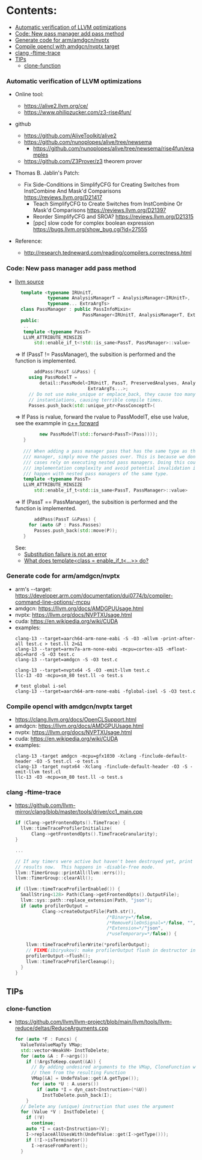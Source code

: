 Contents:
=========
* [Automatic verification of LLVM optimizations](#automatic-verification-of-llvm-optimizations)
* [Code: New pass manager add pass method](#code-new-pass-manager-add-pass-method)
* [Generate code for arm/amdgcn/nvptx](#generate-code-for-armamdgcnnvptx)
* [Compile opencl with amdgcn/nvptx target](#compile-opencl-with-amdgcnnvptx-target)
* [clang -ftime-trace](#clang--ftime-trace)
* [TIPs](#tips)
  * [clone-function](#clone-function)

### Automatic verification of LLVM optimizations
* Online tool:
  - https://alive2.llvm.org/ce/
  - https://www.philipzucker.com/z3-rise4fun/

* github
  - https://github.com/AliveToolkit/alive2
  - https://github.com/nunoplopes/alive/tree/newsema
    * https://github.com/nunoplopes/alive/tree/newsema/rise4fun/examples
  - https://github.com/Z3Prover/z3
    theorem prover

* Thomas B. Jablin's Patch:
  - Fix Side-Conditions in SimplifyCFG for Creating Switches from InstCombine And Mask'd Comparisons
    https://reviews.llvm.org/D21417
    * Teach SimplifyCFG to Create Switches from InstCombine Or Mask'd Comparisons
      https://reviews.llvm.org/D21397
    * Reorder SimplifyCFG and SROA?
      https://reviews.llvm.org/D21315
    * [ppc] slow code for complex boolean expression
      https://bugs.llvm.org/show_bug.cgi?id=27555

* Reference:
  - http://research.tedneward.com/reading/compilers.correctness.html

### Code: New pass manager add pass method

* [llvm source](https://github.com/llvm/llvm-project/blob/2caf7571e1020ae1024ab3f2d52ecc9aea85687d/llvm/include/llvm/IR/PassManager.h#L550-L574)
  ```cpp
    template <typename IRUnitT,
              typename AnalysisManagerT = AnalysisManager<IRUnitT>,
              typename... ExtraArgTs>
    class PassManager : public PassInfoMixin<
                           PassManager<IRUnitT, AnalysisManagerT, ExtraArgTs...>> {
    public:
     ..
     template <typename PassT>
     LLVM_ATTRIBUTE_MINSIZE
         std::enable_if_t<!std::is_same<PassT, PassManager>::value>
  ```
  => If (PassT != PassManager), the subsition is performed and the function is implemented.
  ```c++
         addPass(PassT &&Pass) {
       using PassModelT =
           detail::PassModel<IRUnitT, PassT, PreservedAnalyses, AnalysisManagerT,
                             ExtraArgTs...>;
       // Do not use make_unique or emplace_back, they cause too many template
       // instantiations, causing terrible compile times.
       Passes.push_back(std::unique_ptr<PassConceptT>(
  ```
  => If Pass is rvalue, forward the rvalue to PassModelT, else use lvalue, see the
     exammple in [c++ forward](https://www.cplusplus.com/reference/utility/forward/)
  ```c++
           new PassModelT(std::forward<PassT>(Pass))));
     }
     
     /// When adding a pass manager pass that has the same type as this pass
     /// manager, simply move the passes over. This is because we don't have use
     /// cases rely on executing nested pass managers. Doing this could reduce
     /// implementation complexity and avoid potential invalidation issues that may
     /// happen with nested pass managers of the same type.
     template <typename PassT>
     LLVM_ATTRIBUTE_MINSIZE
         std::enable_if_t<std::is_same<PassT, PassManager>::value>
  ```
  => If (PassT == PassManager), the subsition is performed and the function is implemented.
  ```c++
         addPass(PassT &&Pass) {
       for (auto &P : Pass.Passes)
         Passes.push_back(std::move(P));
     }
  ```
  See:
  * [Substitution failure is not an error](https://en.wikipedia.org/wiki/Substitution_failure_is_not_an_error)
  * [What does template<class = enable_if_t<...>> do?](https://stackoverflow.com/questions/49659590/what-does-templateclass-enable-if-t-do)

### Generate code for arm/amdgcn/nvptx
* arm's --target: https://developer.arm.com/documentation/dui0774/b/compiler-command-line-options/-mcpu
* amdgcn: https://llvm.org/docs/AMDGPUUsage.html
* nvptx: https://llvm.org/docs/NVPTXUsage.html
* cuda: https://en.wikipedia.org/wiki/CUDA
* examples:
  ```shell
  clang-13 --target=aarch64-arm-none-eabi -S -O3 -mllvm -print-after-all test.c > test.ll 2>&1
  clang-13 --target=armv7a-arm-none-eabi -mcpu=cortex-a15 -mfloat-abi=hard -S -O3 test.c
  clang-13 --target=amdgcn -S -O3 test.c

  clang-13 --target=nvptx64 -S -O3 -emit-llvm test.c
  llc-13 -O3 -mcpu=sm_80 test.ll -o test.s
  
  # test global i-sel
  clang-13 --target=aarch64-arm-none-eabi -fglobal-isel -S -O3 test.c
  ```

### Compile opencl with amdgcn/nvptx target
* https://clang.llvm.org/docs/OpenCLSupport.html
* amdgcn: https://llvm.org/docs/AMDGPUUsage.html
* nvptx: https://llvm.org/docs/NVPTXUsage.html
* cuda: https://en.wikipedia.org/wiki/CUDA
* examples:
  ```shell
  clang-13 -target amdgcn -mcpu=gfx1030 -Xclang -finclude-default-header -O3 -S test.cl -o test.s
  clang-13 -target nvptx64 -Xclang -finclude-default-header -O3 -S -emit-llvm test.cl
  llc-13 -O3 -mcpu=sm_80 test.ll -o test.s
  ```


### clang -ftime-trace

* https://github.com/llvm-mirror/clang/blob/master/tools/driver/cc1_main.cpp
  ```cpp
  if (Clang->getFrontendOpts().TimeTrace) {
    llvm::timeTraceProfilerInitialize(
        Clang->getFrontendOpts().TimeTraceGranularity);
  }
  
  ...
  
  // If any timers were active but haven't been destroyed yet, print their
  // results now.  This happens in -disable-free mode.
  llvm::TimerGroup::printAll(llvm::errs());
  llvm::TimerGroup::clearAll();

  if (llvm::timeTraceProfilerEnabled()) {
    SmallString<128> Path(Clang->getFrontendOpts().OutputFile);
    llvm::sys::path::replace_extension(Path, "json");
    if (auto profilerOutput =
            Clang->createOutputFile(Path.str(),
                                    /*Binary=*/false,
                                    /*RemoveFileOnSignal=*/false, "",
                                    /*Extension=*/"json",
                                    /*useTemporary=*/false)) {

      llvm::timeTraceProfilerWrite(*profilerOutput);
      // FIXME(ibiryukov): make profilerOutput flush in destructor instead.
      profilerOutput->flush();
      llvm::timeTraceProfilerCleanup();
    }
  }

  ```

## TIPs

### clone-function
* https://github.com/llvm/llvm-project/blob/main/llvm/tools/llvm-reduce/deltas/ReduceArguments.cpp
  ```c++
  for (auto *F : Funcs) {
    ValueToValueMapTy VMap;
    std::vector<WeakVH> InstToDelete;
    for (auto &A : F->args())
      if (!ArgsToKeep.count(&A)) {
        // By adding undesired arguments to the VMap, CloneFunction will remove
        // them from the resulting Function
        VMap[&A] = UndefValue::get(A.getType());
        for (auto *U : A.users())
          if (auto *I = dyn_cast<Instruction>(*&U))
            InstToDelete.push_back(I);
      }
    // Delete any (unique) instruction that uses the argument
    for (Value *V : InstToDelete) {
      if (!V)
        continue;
      auto *I = cast<Instruction>(V);
      I->replaceAllUsesWith(UndefValue::get(I->getType()));
      if (!I->isTerminator())
        I->eraseFromParent();
    }
  ```

